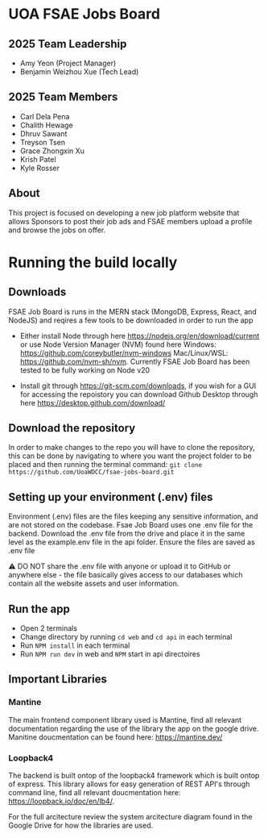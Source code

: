 # UOA FSAE Jobs Board

## 2025 Team Leadership

- Amy Yeon (Project Manager)
- Benjamin Weizhou Xue (Tech Lead)

## 2025 Team Members
- Carl Dela Pena
- Chalith Hewage
- Dhruv Sawant
- Treyson Tsen
- Grace Zhongxin Xu
- Krish Patel
- Kyle Rosser


## About

This project is focused on developing a new job platform website that allows Sponsors to post their job ads and FSAE members upload a profile and browse the jobs on offer.




# Running the build locally

## Downloads
FSAE Job Board is runs in the MERN stack (MongoDB, Express, React, and NodeJS) and reqires a few tools to be downloaded in order to run the app

- Either install Node through here https://nodejs.org/en/download/current or use Node Version Manager (NVM) found here Windows: https://github.com/coreybutler/nvm-windows Mac/Linux/WSL: https://github.com/nvm-sh/nvm. Currently FSAE Job Board has been tested to be fully working on Node v20

- Install git through https://git-scm.com/downloads, if you wish for a GUI for accessing the repoistory you can download Github Desktop through here https://desktop.github.com/download/


## Download the repository

In order to make changes to the repo you will have to clone the repository, this can be done by navigating to where you want the project folder to be placed and then running the terminal command: `git clone https://github.com/UoaWDCC/fsae-jobs-board.git`

## Setting up your environment (.env) files
Environment (.env) files are the files keeping any sensitive information, and are not stored on the codebase. Fsae Job Board uses one .env file for the backend. Download the .env file from the drive and place it in the same level as the example.env file in the api folder. Ensure the files are saved as .env file


⚠️ DO NOT share the .env file with anyone or upload it to GitHub or anywhere else - the file basically gives access to our databases which contain all the website assets and user information.


## Run the app
- Open 2 terminals
- Change directory by running `cd web` and `cd api` in each terminal
- Run `NPM install` in each terminal
- Run `NPM run dev` in web and `NPM` start in api directoires

## Important Libraries
### Mantine
The main frontend component library used is Mantine, find all relevant documentation regarding the use of the library the app on the google drive. Manitine doucmentation can be found here: https://mantine.dev/

### Loopback4
The backend is built ontop of the loopback4 framework which is built ontop of express. This library allows for easy generation of REST API's through command line, find all relevant doucmentation here: https://loopback.io/doc/en/lb4/.

For the full arcitecture review the system arcitecture diagram found in the Google Drive for how the libraries are used.
